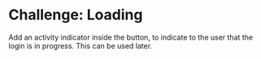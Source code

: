 # Challenge: Loading

Add an activity indicator inside the button, to indicate to the user that the login is in progress. This can be used later.

